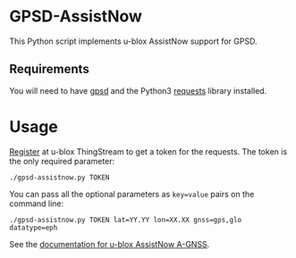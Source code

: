 # GPSD-AssistNow

This Python script implements u-blox AssistNow support for GPSD.

## Requirements
You will need to have [gpsd](https://gpsd.io) and the Python3 [requests](https://pypi.org/project/requests/) library installed.

# Usage

[Register](https://portal.thingstream.io/register) at u-blox ThingStream to get a token for the requests. The token is the only required parameter:

```
./gpsd-assistnow.py TOKEN
```

You can pass all the optional parameters as `key=value` pairs on the command line:

```
./gpsd-assistnow.py TOKEN lat=YY.YY lon=XX.XX gnss=gps,glo datatype=eph
```

See the [documentation for u-blox AssistNow A-GNSS](https://developer.thingstream.io/guides/location-services/assistnow-user-guide).
